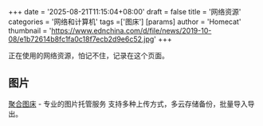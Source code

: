 +++
date = '2025-08-21T11:15:04+08:00'
draft = false
title = '网络资源'
categories = '网络和计算机'
tags =['图床']
[params]
    author = 'Homecat'
    thumbnail = 'https://www.ednchina.com/d/file/news/2019-10-08/e1b72614b8fc1fa0c18f7ecb2d9e6c52.jpg'
+++

正在使用的网络资源，怕记不住，记录在这个页面。

<!--more-->

## 图片

[聚合图床](https://www.superbed.cn/) - 专业的图片托管服务 支持多种上传方式，多云存储备份，批量导入导出。